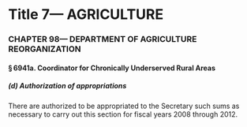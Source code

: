 
# Title 7— AGRICULTURE
### CHAPTER 98— DEPARTMENT OF AGRICULTURE REORGANIZATION
#### § 6941a. Coordinator for Chronically Underserved Rural Areas
##### (d) Authorization of appropriations

There are authorized to be appropriated to the Secretary such sums as necessary to carry out this section for fiscal years 2008 through 2012.

